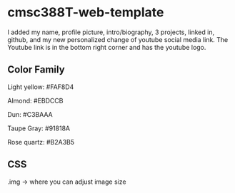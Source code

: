 # cmsc388T-web-template
I added my name, profile picture, intro/biography, 3 projects, linked in, github, and my new personalized change of youtube social media link. The Youtube link is in the bottom right corner and has the youtube logo.
## Color Family
Light yellow: #FAF8D4

Almond: #EBDCCB

Dun: #C3BAAA

Taupe Gray: #91818A

Rose quartz: #B2A3B5

## CSS
.img -> where you can adjust image size
